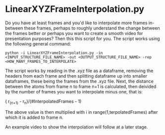 # LinearXYZFrameInterpolation.py

Do you have at least frames and you'd like to interpolate more frames in-between these frames, perhaps to roughly understand the change between the frames better or perhaps you want to create a smooth video for presentation purposes? Then this this script for you. The script works using the following general command:

```
python -i LinearXYZFrameInterpolation.py -in <INPUT_STRUCTURE_FILE_NAME> -out <OUTPUT_STRUCTURE_FILE_NAME> -rep <HOW_MANY_FRAMES_TO_INTERPOLATE>
```

The script works by reading in the .xyz file as a dataframe, removing the headers from each frame and then splitting dataframe up into smaller dataframes, these being the frames from the .xyz file. Next, the distance between the atoms from frame n to frame n+1 is calculated, then deivided by the number of frames you want to interpolate minus one, that is:

( r<sub>(n+1)</sub> - r<sub>n</sub>)/(#InterpolatedFrames - 1)
  
The above value is then multiplied with i in range(1,terpolatedFrames) after which it is added to frame n.

An example video to show the interpolation will follow at a later stage.
